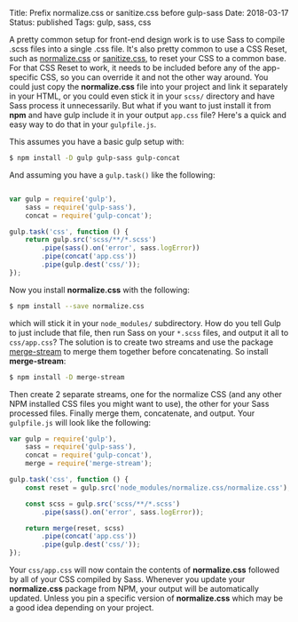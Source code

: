 Title: Prefix normalize.css or sanitize.css before gulp-sass
Date: 2018-03-17
Status: published
Tags: gulp, sass, css

A pretty common setup for front-end design work is to use Sass to compile .scss files into a single .css file.
It's also pretty common to use a CSS Reset, such as [normalize.css](https://github.com/necolas/normalize.css)
or [sanitize.css](https://github.com/jonathantneal/sanitize.css), to reset your CSS to a common base.
For that CSS Reset to work, it needs to be included before any of the app-specific CSS, so you can override it and not
the other way around. You could just copy the **normalize.css** file into your project and link it separately in your
HTML, or you could even stick it in your `scss/` directory and have Sass process it unnecessarily. But what if you want
to just install it from **npm** and have gulp include it in your output `app.css` file? Here's a quick and easy way to
do that in your `gulpfile.js`.

This assumes you have a basic gulp setup with:

```bash
$ npm install -D gulp gulp-sass gulp-concat
```

And assuming you have a `gulp.task()` like the following:

```javascript

var gulp = require('gulp'),
    sass = require('gulp-sass'),
    concat = require('gulp-concat');

gulp.task('css', function () {
    return gulp.src('scss/**/*.scss')
        .pipe(sass().on('error', sass.logError))
        .pipe(concat('app.css'))
        .pipe(gulp.dest('css/'));
});
```

Now you install **normalize.css** with the following:

```bash
$ npm install --save normalize.css
```

which will stick it in your `node_modules/` subdirectory. How do you tell Gulp to just include that file, then run Sass
on your `*.scss` files, and output it all to `css/app.css`? The solution is to create two streams and use the package
[merge-stream](https://github.com/grncdr/merge-stream) to merge them together before concatenating. So install
**merge-stream**:

```bash
$ npm install -D merge-stream
```

Then create 2 separate streams, one for the normalize CSS (and any other NPM installed CSS files you might want to use),
the other for your Sass processed files. Finally merge them, concatenate, and output. Your `gulpfile.js` will look like
the following:

```javascript
var gulp = require('gulp'),
    sass = require('gulp-sass'),
    concat = require('gulp-concat'),
    merge = require('merge-stream');

gulp.task('css', function () {
    const reset = gulp.src('node_modules/normalize.css/normalize.css');

    const scss = gulp.src('scss/**/*.scss')
        .pipe(sass().on('error', sass.logError));

    return merge(reset, scss)
        .pipe(concat('app.css'))
        .pipe(gulp.dest('css/'));
});
```

Your `css/app.css` will now contain the contents of **normalize.css** followed by all of your CSS compiled by Sass.
Whenever you update your **normalize.css** package from NPM, your output will be automatically updated. Unless you pin
a specific version of **normalize.css** which may be a good idea depending on your project.
